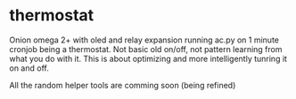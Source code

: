 # thermostat
Onion omega 2+ with oled and relay expansion running ac.py on 1 minute cronjob being a thermostat. Not basic old on/off, not pattern learning from what you do with it. This is about optimizing and more intelligently tunring it on and off.

All the random helper tools are comming soon (being refined)

